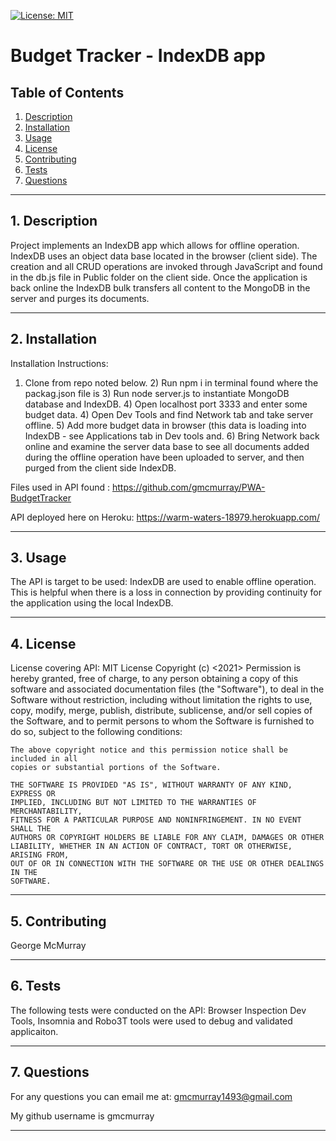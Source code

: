 
[![License: MIT](https://img.shields.io/badge/License-MIT-yellow.svg)](https://opensource.org/licenses/MIT)
# Budget Tracker - IndexDB app 

## Table of Contents
1. [Description](#descrip) 
2. [Installation](#install)
3. [Usage](#usage)
4. [License](#lic)
5. [Contributing](#contri)
6. [Tests](#test)
7. [Questions](#quest)

---------------------------------------
## 1. Description <a id="descrip"> </a>
Project implements an IndexDB app which allows for offline operation.  IndexDB uses an object data base located in the browser (client side).  The creation and all CRUD operations are invoked through JavaScript and found in the db.js file in Public folder on the client side. Once the application is back online the IndexDB bulk transfers all content to the MongoDB in the server and purges its documents.

----------------------------------------------

## 2. Installation <a id="install"></a>
Installation Instructions: 

1) Clone from repo noted below.  2) Run npm i in terminal found where the packag.json file is 3) Run node server.js to instantiate MongoDB database and IndexDB. 4) Open localhost port 3333 and enter some budget data.  4) Open Dev Tools and find Network tab and take server offline. 5) Add more budget data in browser (this data is loading into IndexDB - see Applications tab in Dev tools and.  6) Bring Network back online and examine the server data base to see all documents added during the offline operation have been uploaded to server, and then purged from the client side IndexDB.

Files used in API found : https://github.com/gmcmurray/PWA-BudgetTracker 

API deployed here on Heroku: https://warm-waters-18979.herokuapp.com/

-------------------------------------------------

## 3. Usage <a id="usage"></a>
The API is target to be used:
IndexDB are used to enable offline operation.  This is helpful when there is a loss in connection by providing continuity for the application using the local IndexDB.

-----------------------------------------------------

## 4. License <a id="lic"></a>

License covering API:
MIT License
    Copyright (c) <2021> <George McMurray>
    Permission is hereby granted, free of charge, to any person obtaining a copy
    of this software and associated documentation files (the "Software"), to deal
    in the Software without restriction, including without limitation the rights
    to use, copy, modify, merge, publish, distribute, sublicense, and/or sell
    copies of the Software, and to permit persons to whom the Software is
    furnished to do so, subject to the following conditions:
    
    The above copyright notice and this permission notice shall be included in all
    copies or substantial portions of the Software.
    
    THE SOFTWARE IS PROVIDED "AS IS", WITHOUT WARRANTY OF ANY KIND, EXPRESS OR
    IMPLIED, INCLUDING BUT NOT LIMITED TO THE WARRANTIES OF MERCHANTABILITY,
    FITNESS FOR A PARTICULAR PURPOSE AND NONINFRINGEMENT. IN NO EVENT SHALL THE
    AUTHORS OR COPYRIGHT HOLDERS BE LIABLE FOR ANY CLAIM, DAMAGES OR OTHER
    LIABILITY, WHETHER IN AN ACTION OF CONTRACT, TORT OR OTHERWISE, ARISING FROM,
    OUT OF OR IN CONNECTION WITH THE SOFTWARE OR THE USE OR OTHER DEALINGS IN THE
    SOFTWARE.

----------------------------------------------

## 5. Contributing <a id="contri"></a>
George McMurray

-------------------------------------------------

## 6. Tests <a id="test"></a>
The following tests were conducted on the API:
Browser Inspection Dev Tools, Insomnia and Robo3T tools were used to debug and validated applicaiton.

----------------------------------------------------------------

## 7.  Questions <a id="quest"></a>
For any questions you can email me at:
gmcmurray1493@gmail.com

My github username is gmcmurray

---------------------------------
